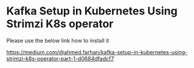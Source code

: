 # Kafka Setup in Kubernetes Using Strimzi K8s operator

Please use the below link how to install it

https://medium.com/@ahmed.farhan/kafka-setup-in-kubernetes-using-strimzi-k8s-operator-part-1-d0684dfadcf7
